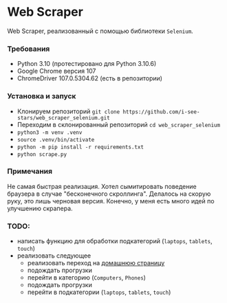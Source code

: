# Web Scraper

Web Scraper, реализованный с помощью библиотеки `Selenium`.

### Требования

- Python 3.10 (протестировано для Python 3.10.6)
- Google Chrome версия 107
- ChromeDriver 107.0.5304.62 (есть в репозитории)

### Установка и запуск

- Клонируем репозиторий `git clone https://github.com/i-see-stars/web_scraper_selenium.git`
- Переходим в склонированный репозиторий `cd web_scraper_selenium`
- `python3 -m venv .venv`
- `source .venv/bin/activate`
- `python -m pip install -r requirements.txt`
- `python scrape.py`

### Примечания

Не самая быстрая реализация. Хотел сымитировать поведение браузера 
в случае \"бесконечного скроллинга\". 
Делалось на скорую руку, это лишь черновая версия. 
Конечно, у меня есть много идей по улучшению скрапера.

### TODO:

- написать функцию для обработки подкатегорий (`laptops`, `tablets`, `touch`)
- реализовать следующее
    - реализовать переход на [домашнюю страницу](https://webscraper.io/test-sites/e-commerce/scroll)
    - подождать прогрузки
    - перейти в категорию (`Computers`, `Phones`)
    - подождать прогрузки
    - перейти в подкатегории (`laptops`, `tablets`, `touch`)